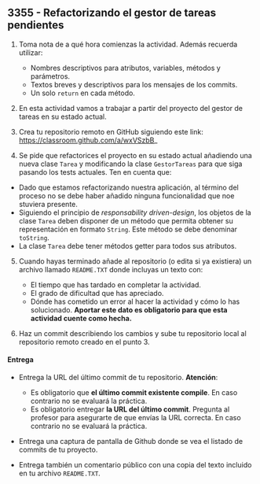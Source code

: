 ## 3355 - Refactorizando el gestor de tareas pendientes

1. Toma nota de a qué hora comienzas la actividad. Además recuerda utilizar:
   * Nombres descriptivos para atributos, variables, métodos y parámetros.
   * Textos breves y descriptivos para los mensajes de los commits.
   * Un solo `return` en cada método.

2. En esta actividad vamos a trabajar a partir del proyecto del gestor de tareas en su estado actual.

3. Crea tu repositorio remoto en GitHub siguiendo este link: https://classroom.github.com/a/wxVSzbB_

4. Se pide que refactorices el proyecto en su estado actual añadiendo una nueva clase `Tarea` y modificando la clase `GestorTareas` para que siga pasando los tests actuales. Ten en cuenta que:

  * Dado que estamos refactorizando nuestra aplicación, al término del proceso no se debe haber añadido ninguna funcionalidad que noe stuviera presente.
  * Siguiendo el principio de _responsability driven-design_, los objetos de la clase `Tarea` deben disponer de un método que permita obtener su representación en formato `String`. Este método se debe denominar `toString`.
  * La clase `Tarea` debe tener métodos getter para todos sus atributos.
  
5. Cuando hayas terminado añade al repositorio (o edita si ya existiera) un archivo llamado `README.TXT` donde incluyas un texto con:
    - El tiempo que has tardado en completar la actividad.
    - El grado de dificultad que has apreciado.
    - Dónde has cometido un error al hacer la actividad y cómo lo has solucionado. **Aportar este dato es obligatorio para que esta actividad cuente como hecha.**

6. Haz un commit describiendo los cambios y sube tu repositorio local al repositorio remoto creado en el punto 3.


#### Entrega

* Entrega la URL del último commit de tu repositorio. __Atención__: 
  * Es obligatorio que __el último commit existente compile__. En caso contrario no se evaluará la práctica.
  * Es obligatorio entregar __la URL del último commit__. Pregunta al profesor para asegurarte de que envías la URL correcta. En caso contrario no se evaluará la práctica.

* Entrega una captura de pantalla de Github donde se vea el listado de commits de tu proyecto.

* Entrega también un comentario público con una copia del texto incluido en tu archivo `README.TXT`.
